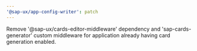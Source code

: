 ```yaml
---
'@sap-ux/app-config-writer': patch
---
```


Remove '@sap-ux/cards-editor-middleware' dependency and 'sap-cards-generator' custom middleware for application already having card generation enabled.
